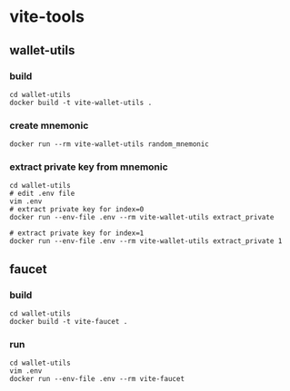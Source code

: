 # vite-tools

## wallet-utils

### build
```
cd wallet-utils
docker build -t vite-wallet-utils .
```

### create mnemonic

```
docker run --rm vite-wallet-utils random_mnemonic
```

### extract private key from mnemonic

```
cd wallet-utils
# edit .env file
vim .env 
# extract private key for index=0
docker run --env-file .env --rm vite-wallet-utils extract_private

# extract private key for index=1
docker run --env-file .env --rm vite-wallet-utils extract_private 1
```

## faucet 

### build

```
cd wallet-utils
docker build -t vite-faucet .
```

### run

```
cd wallet-utils
vim .env
docker run --env-file .env --rm vite-faucet
```